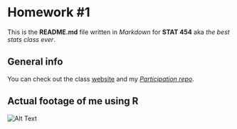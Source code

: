 # Homework #1

<!---
READ THIS HIDDEN COMMENT!!!
Added the in-class participation files (Class Excercise #3) to this repo by mistake. But then I found a way to delete them. But left this comment here as a testimony of what happened.
-->

This is the **README.md** file written in *Markdown* for **STAT 454** aka *the best stats class ever*.

## General info

You can check out the class [website](http://stat545.com/) and my *[Participation repo](https://github.com/dirediredocks/STAT454_Participation)*.

## Actual footage of me using R

![Alt Text](https://media.giphy.com/media/T9BcT1EIdMlGM/giphy.gif)


